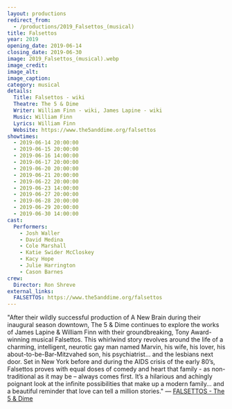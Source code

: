 ```yaml
---
layout: productions
redirect_from:
  - /productions/2019_Falsettos_(musical)
title: Falsettos
year: 2019
opening_date: 2019-06-14
closing_date: 2019-06-30
image: 2019_Falsettos_(musical).webp
image_credit: 
image_alt:
image_caption:
category: musical
details:
  Title: Falsettos - wiki
  Theatre: The 5 & Dime
  Writer: William Finn - wiki, James Lapine - wiki
  Music: William Finn
  Lyrics: William Finn
  Website: https://www.the5anddime.org/falsettos
showtimes: 
  - 2019-06-14 20:00:00
  - 2019-06-15 20:00:00
  - 2019-06-16 14:00:00
  - 2019-06-17 20:00:00
  - 2019-06-20 20:00:00
  - 2019-06-21 20:00:00
  - 2019-06-22 20:00:00
  - 2019-06-23 14:00:00
  - 2019-06-27 20:00:00
  - 2019-06-28 20:00:00
  - 2019-06-29 20:00:00
  - 2019-06-30 14:00:00
cast:
  Performers: 
    - Josh Waller
    - David Medina
    - Cole Marshall
    - Katie Swider McCloskey
    - Kacy Hope
    - Julie Harrington
    - Cason Barnes
crew:
  Director: Ron Shreve
external_links:
  FALSETTOS: https://www.the5anddime.org/falsettos
---
```

"After their wildly successful production of A New Brain during their inaugural season downtown, The 5 & Dime continues to explore the works of James Lapine & William Finn with their groundbreaking, Tony Award-winning musical Falsettos. This whirlwind story revolves around the life of a charming, intelligent, neurotic gay man named Marvin, his wife, his lover, his about-to-be-Bar-Mitzvahed son, his psychiatrist… and the lesbians next door. Set in New York before and during the AIDS crisis of the early 80’s, Falsettos proves with equal doses of comedy and heart that family - as non-traditional as it may be – always comes first. It’s a hilarious and achingly poignant look at the infinite possibilities that make up a modern family… and a beautiful reminder that love can tell a million stories." — [FALSETTOS - The 5 & Dime](https://www.the5anddime.org/falsettos)
